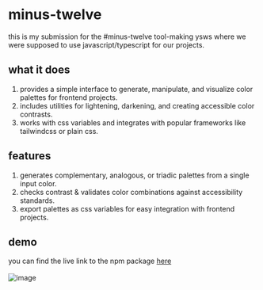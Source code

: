 # minus-twelve
this is my submission for the #minus-twelve tool-making ysws where we were supposed to use javascript/typescript for our projects.

## what it does
1. provides a simple interface to generate, manipulate, and visualize color palettes for frontend projects.
2. includes utilities for lightening, darkening, and creating accessible color contrasts.
3. works with css variables and integrates with popular frameworks like tailwindcss or plain css.

## features
1. generates complementary, analogous, or triadic palettes from a single input color.
2. checks contrast & validates color combinations against accessibility standards.
3. export palettes as css variables for easy integration with frontend projects.

## demo
you can find the live link to the npm package [here](https://www.npmjs.com/package/color-palette-helper) <br><br>
![image](https://github.com/user-attachments/assets/631eb301-cb58-4de3-a058-3bd824d432a6)
